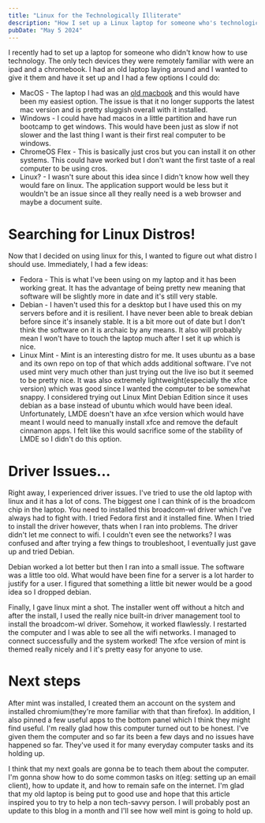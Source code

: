 ```yaml
---
title: "Linux for the Technologically Illiterate"
description: "How I set up a Linux laptop for someone who's technologically illiterate"
pubDate: "May 5 2024"
---
```


I recently had to set up a laptop for someone who didn't know how to use technology. The only tech devices they were remotely familiar with were an ipad and a chromebook. I had an old laptop laying around and I wanted to give it them and have it set up and I had a few options I could do:

- MacOS - The laptop I had was an [old macbook](/blog/new-laptop) and this would have been my easiest option. The issue is that it no longer supports the latest mac version and is pretty sluggish overall with it installed.
- Windows - I could have had macos in a little partition and have run bootcamp to get windows. This would have been just as slow if not slower and the last thing I want is their first real computer to be windows.
- ChromeOS Flex - This is basically just cros but you can install it on other systems. This could have worked but I don't want the first taste of a real computer to be using cros.
- Linux? - I wasn't sure about this idea since I didn't know how well they would fare on linux. The application support would be less but it wouldn't be an issue since all they really need is a web browser and maybe a document suite.

# Searching for Linux Distros!

Now that I decided on using linux for this, I wanted to figure out what distro I should use. Immediately, I had a few ideas:

- Fedora - This is what I've been using on my laptop and it has been working great. It has the advantage of being pretty new meaning that software will be slightly more in date and it's still very stable.
- Debian - I haven't used this for a desktop but I have used this on my servers before and it is resilient. I have never been able to break debian before since it's insanely stable. It is a bit more out of date but I don't think the software on it is archaic by any means. It also will probably mean I won't have to touch the laptop much after I set it up which is nice.
- Linux Mint - Mint is an interesting distro for me. It uses ubuntu as a base and its own repo on top of that which adds additional software. I've not used mint very much other than just trying out the live iso but it seemed to be pretty nice. It was also extremely lightweight(especially the xfce version) which was good since I wanted the computer to be somewhat snappy. I considered trying out Linux Mint Debian Edition since it uses debian as a base instead of ubuntu which would have been ideal. Unfortunately, LMDE doesn't have an xfce version which would have meant I would need to manually install xfce and remove the default cinnamon apps. I felt like this would sacrifice some of the stability of LMDE so I didn't do this option.

# Driver Issues...

Right away, I experienced driver issues. I've tried to use the old laptop with linux and it has a lot of cons. The biggest one I can think of is the broadcom chip in the laptop. You need to installed this broadcom-wl driver which I've always had to fight with. I tried Fedora first and it installed fine. When I tried to install the driver however, thats when I ran into problems. The driver didn't let me connect to wifi. I couldn't even see the networks? I was confused and after trying a few things to troubleshoot, I eventually just gave up and tried Debian.

Debian worked a lot better but then I ran into a small issue. The software was a little too old. What would have been fine for a server is a lot harder to justify for a user. I figured that something a little bit newer would be a good idea so I dropped debian.

Finally, I gave linux mint a shot. The installer went off without a hitch and after the install, I used the really nice built-in driver management tool to install the broadcom-wl driver. Somehow, it worked flawlessly. I restarted the computer and I was able to see all the wifi networks. I managed to connect successfully and the system worked! The xfce version of mint is themed really nicely and I it's pretty easy for anyone to use.

# Next steps

After mint was installed, I created them an account on the system and installed chromium(they're more familiar with that than firefox). In addition, I also pinned a few useful apps to the bottom panel which I think they might find useful. I'm really glad how this computer turned out to be honest. I've given them the computer and so far its been a few days and no issues have happened so far. They've used it for many everyday computer tasks and its holding up.

I think that my next goals are gonna be to teach them about the computer. I'm gonna show how to do some common tasks on it(eg: setting up an email client), how to update it, and how to remain safe on the internet. I'm glad that my old laptop is being put to good use and hope that this article inspired you to try to help a non tech-savvy person. I will probably post an update to this blog in a month and I'll see how well mint is going to hold up.
